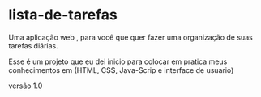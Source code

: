# lista-de-tarefas
Uma aplicação web , para você que quer fazer uma organização de suas tarefas diárias.

Esse é um projeto que eu dei inicio para colocar em pratica meus conhecimentos em (HTML, CSS, Java-Scrip e interface de usuario)

versão 1.0
